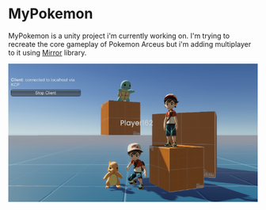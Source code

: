 # MyPokemon

MyPokemon is a unity project i'm currently working on. I'm trying to recreate the core gameplay of Pokemon Arceus but i'm adding multiplayer to it using [Mirror](https://mirror-networking.com/) library.

![Screenshot](Doc/Screenshot.png)